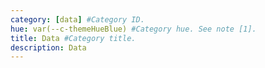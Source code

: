 ```yaml
---
category: [data] #Category ID.
hue: var(--c-themeHueBlue) #Category hue. See note [1].
title: Data #Category title.
description: Data 
---
```

